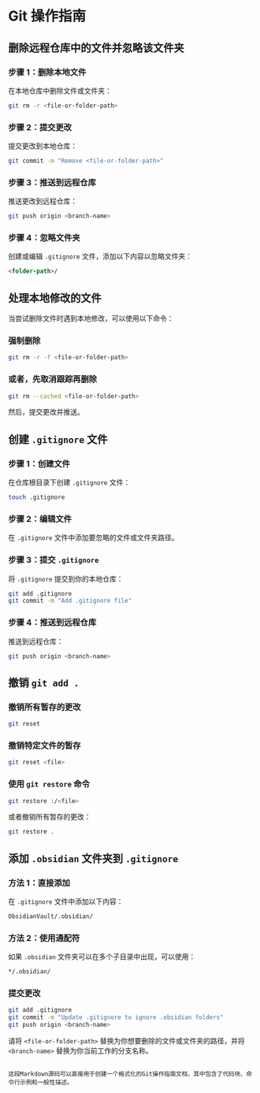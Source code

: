 

# Git 操作指南

## 删除远程仓库中的文件并忽略该文件夹

### 步骤 1：删除本地文件
在本地仓库中删除文件或文件夹：
``` sh
git rm -r <file-or-folder-path>
```

### 步骤 2：提交更改
提交更改到本地仓库：
```sh
git commit -m "Remove <file-or-folder-path>"
```

### 步骤 3：推送到远程仓库
推送更改到远程仓库：
```sh
git push origin <branch-name>
```

### 步骤 4：忽略文件夹
创建或编辑 `.gitignore` 文件，添加以下内容以忽略文件夹：
```markdown
<folder-path>/
```

## 处理本地修改的文件

当尝试删除文件时遇到本地修改，可以使用以下命令：

### 强制删除
```sh
git rm -r -f <file-or-folder-path>
```

### 或者，先取消跟踪再删除
```sh
git rm --cached <file-or-folder-path>
```

然后，提交更改并推送。

## 创建 `.gitignore` 文件

### 步骤 1：创建文件
在仓库根目录下创建 `.gitignore` 文件：
```sh
touch .gitignore
```

### 步骤 2：编辑文件
在 `.gitignore` 文件中添加要忽略的文件或文件夹路径。

### 步骤 3：提交 `.gitignore`
将 `.gitignore` 提交到你的本地仓库：
```sh
git add .gitignore
git commit -m "Add .gitignore file"
```

### 步骤 4：推送到远程仓库
推送到远程仓库：
```sh
git push origin <branch-name>
```

## 撤销 `git add .`

### 撤销所有暂存的更改
```sh
git reset
```

### 撤销特定文件的暂存
```sh
git reset <file>
```

### 使用 `git restore` 命令
```sh
git restore :/<file>
```

或者撤销所有暂存的更改：
```sh
git restore .
```

## 添加 `.obsidian` 文件夹到 `.gitignore`

### 方法 1：直接添加
在 `.gitignore` 文件中添加以下内容：
```markdown
ObsidianVault/.obsidian/
```

### 方法 2：使用通配符
如果 `.obsidian` 文件夹可以在多个子目录中出现，可以使用：
```markdown
*/.obsidian/
```

### 提交更改
```sh
git add .gitignore
git commit -m "Update .gitignore to ignore .obsidian folders"
git push origin <branch-name>
```

请将 `<file-or-folder-path>` 替换为你想要删除的文件或文件夹的路径，并将 `<branch-name>` 替换为你当前工作的分支名称。
```

这段Markdown源码可以直接用于创建一个格式化的Git操作指南文档，其中包含了代码块、命令行示例和一般性描述。